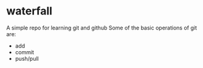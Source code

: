 # waterfall
A simple repo for learning git and github
Some of the basic operations of git are:

- add
- commit
- push/pull
